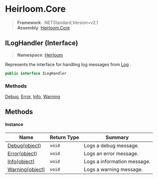 # Heirloom.Core

> **Framework**: .NETStandard,Version=v2.1  
> **Assembly**: [Heirloom.Core][0]

## ILogHandler (Interface)

> **Namespace**: [Heirloom][0]

Represents the interface for handling log messages from [Log][1] .

```cs
public interface ILogHandler
```

### Methods

[Debug][2], [Error][3], [Info][4], [Warning][5]

## Methods

#### Instance

| Name                 | Return Type | Summary                     |
|----------------------|-------------|-----------------------------|
| [Debug(object)][2]   | `void`      | Logs a debug message.       |
| [Error(object)][3]   | `void`      | Logs an error message.      |
| [Info(object)][4]    | `void`      | Logs a information message. |
| [Warning(object)][5] | `void`      | Logs a warning message.     |

[0]: ../../Heirloom.Core.md
[1]: Log.md
[2]: ILogHandler/Debug.md
[3]: ILogHandler/Error.md
[4]: ILogHandler/Info.md
[5]: ILogHandler/Warning.md
